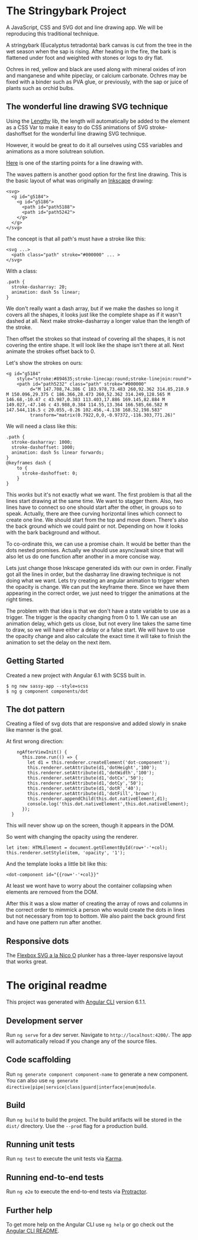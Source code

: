 # The Stringybark Project

A JavaScript, CSS and SVG dot and line drawing app.  We will be reproducing this traditional technique.

A stringybark (Eucalyptus tetradonta) bark canvas is cut from the tree in the wet season when the sap is rising.  After heating in the fire, the bark is flattened under foot and weighted with stones or logs to dry flat.

Ochres in red, yellow and black are used along with mineral oxides of iron and manganese and white pipeclay, or calcium carbonate. Ochres may be fixed with a binder such as PVA glue, or previously, with the sap or juice of plants such as orchid bulbs.


## The wonderful line drawing SVG technique

Using the [Lengthy](https://www.npmjs.com/package/lengthy-svg) lib, the length will automatically be added to the element as a CSS Var to make it easy to do CSS animations of SVG stroke-dashoffset for the wonderful line drawing SVG technique.

However, it would be great to do it all ourselves using CSS variables and animations as a more solutrean solution.

[Here](http://next.plnkr.co/edit/F5vdyvScYPv046z17oGa?preview) is one of the starting points for a line drawing with.

The waves pattern is another good option for the first line drawing.  This is the basic layout of what was originally an [Inkscape](https://inkscape.org/en/) drawing:
```
<svg>
  <g id="g5184">
    <g id="g5186">
      <path id="path5188">
      <path id="path5242">
    </g>
  </g>
</svg>
```

The concept is that all path's must have a stroke like this:
```
<svg ...>
  <path class="path" stroke="#000000" ... >
</svg>
```

With a class:
```
.path {
  stroke-dasharray: 20;
  animation: dash 5s linear;
}
```

We don't really want a dash array, but if we make the dashes so long it covers all the shapes, it looks just like the complete shape as if it wasn't dashed at all. Next make stroke-dasharray a longer value than the length of the stroke. 

Then offset the strokes so that instead of covering all the shapes, it is not covering the entire shape.  It will look like the shape isn't there at all.  Next animate the strokes offset back to 0.

Let's show the strokes on ours:
```
<g id="g5184"
    style="stroke:#894635;stroke-linecap:round;stroke-linejoin:round">
    <path id="path5232" class="path" stroke="#000000"
         d="M 147.708,74.386 C 183.978,73.483 260,92.362 314.85,210.9 M 150.096,29.375 C 186.366,28.473 260,52.362 314.249,128.565 M 146.68,-10.47 c 43.987,0.383 113.403,17.886 169.145,82.884 M 149.027,-47.146 c 43.988,0.384 114.55,13.364 166.585,66.582 M 147.544,116.5 c 20.055,-0.26 102.456,-4.138 168.52,198.583"
         transform="matrix(0.7922,0,0,-0.97372,-116.303,771.26)"
```

We will need a class like this:
```
.path {
  stroke-dasharray: 1000;
  stroke-dashoffset: 1000;
  animation: dash 5s linear forwards;
}
@keyframes dash {
    to {
      stroke-dashoffset: 0;
    }
}
```

This *works* but it's not exactly what we want.  The first problem is that all the lines start drawing at the same time.  We want to stagger them.  Also, two lines have to connect so one should start after the other, in groups so to speak.  Actually, there are thee curving horizontal lines which connect to create one line.  We should start from the top and move down.  There's also the back ground which we could paint or not.  Depending on how it looks with the bark background and without.

To co-ordinate this, we can use a promise chain.  It would be better than the dots nested promises.  Actually we should use async/await since that will also let us do one function after another in a more concise way.

Lets just change those Inkscape generated ids with our own in order.  Finally got all the lines in order, but the dasharray line drawing technique is not doing what we want.  Lets try creating an angular animation to trigger when the opacity is change.  We can put the keyframe there.  Since we have them appearing in the correct order, we just need to trigger the animations at the right times.

The problem with that idea is that we don't have a state variable to use as a trigger.  The trigger is the opacity changing from 0 to 1.  We can use an animation delay, which gets us close, but not every line takes the same time to draw, so we will have either a delay or a false start.  We will have to use the opacity change and also calculate the exact time it will take to finish the animation to set the delay on the next item.


## Getting Started

Created a new project with Angular 6.1 with SCSS built in.
```
$ ng new sassy-app --style=scss
$ ng g component components/dot
```


## The dot pattern 

Creating a filed of svg dots that are responsive and added slowly in snake like manner is the goal.

At first wrong direction:
```
    ngAfterViewInit() {
      this.zone.run(() => {
        let d1 = this.renderer.createElement('dot-component');
        this.renderer.setAttribute(d1,'dotHeight','100'); 
        this.renderer.setAttribute(d1,'dotWidth','100'); 
        this.renderer.setAttribute(d1,'dotCx','50'); 
        this.renderer.setAttribute(d1,'dotCy','50'); 
        this.renderer.setAttribute(d1,'dotR','40'); 
        this.renderer.setAttribute(d1,'dotFill','brown'); 
        this.renderer.appendChild(this.dot.nativeElement,d1);
        console.log('this.dot.nativeElement',this.dot.nativeElement);  
      });
  }
```

This will never show up on the screen, though it appears in the DOM.

So went with changing the opacity using the renderer.  
```
let item: HTMLElement = document.getElementById(row+'-'+col);
this.renderer.setStyle(item, 'opacity', '1');
```            

And the template looks a little bit like this:
```
<dot-component id="{{row+'-'+col}}"
```

At least we wont have to worry about the container collapsing when elements are removed from the DOM.

After this it was a slow matter of creating the array of rows and columns in the correct order to mimmick a person who would create the dots in lines but not necessary from top to bottom.  We also paint the back ground first and have one pattern run after another.


## Responsive dots

The [Flexbox SVG a la Nico O](http://next.plnkr.co/edit/MXpmFahkBuDA2tTUKVNs?preview) plunker has a three-layer responsive layout that works great.



#

# The original readme

This project was generated with [Angular CLI](https://github.com/angular/angular-cli) version 6.1.1.

## Development server

Run `ng serve` for a dev server. Navigate to `http://localhost:4200/`. The app will automatically reload if you change any of the source files.

## Code scaffolding

Run `ng generate component component-name` to generate a new component. You can also use `ng generate directive|pipe|service|class|guard|interface|enum|module`.

## Build

Run `ng build` to build the project. The build artifacts will be stored in the `dist/` directory. Use the `--prod` flag for a production build.

## Running unit tests

Run `ng test` to execute the unit tests via [Karma](https://karma-runner.github.io).

## Running end-to-end tests

Run `ng e2e` to execute the end-to-end tests via [Protractor](http://www.protractortest.org/).

## Further help

To get more help on the Angular CLI use `ng help` or go check out the [Angular CLI README](https://github.com/angular/angular-cli/blob/master/README.md).
